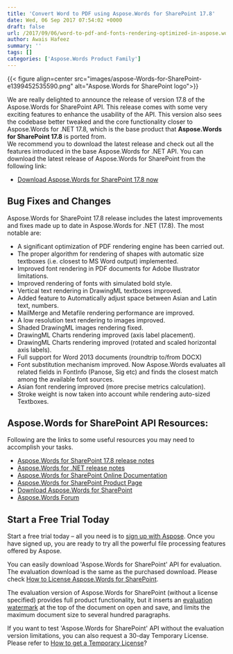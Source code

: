 ```yaml
---
title: 'Convert Word to PDF using Aspose.Words for SharePoint 17.8'
date: Wed, 06 Sep 2017 07:54:02 +0000
draft: false
url: /2017/09/06/word-to-pdf-and-fonts-rendering-optimized-in-aspose.words-for-sharepoint-17.8/
author: Awais Hafeez
summary: ''
tags: []
categories: ['Aspose.Words Product Family']
---
```




{{< figure align=center src="images/aspose-Words-for-SharePoint-e1399452535590.png" alt="Aspose.Words for SharePoint logo">}}


We are really delighted to announce the release of version 17.8 of the Aspose.Words for SharePoint API. This release comes with some very exciting features to enhance the usability of the API. This version also sees the codebase better tweaked and the core functionality closer to Aspose.Words for .NET 17.8, which is the base product that **Aspose.Words for SharePoint 17.8** is ported from.  
We recommend you to download the latest release and check out all the features introduced in the base Aspose.Words for .NET API. You can download the latest release of Aspose.Words for SharePoint from the following link:

*   [Download Aspose.Words for SharePoint 17.8 now][1]

## Bug Fixes and Changes

Aspose.Words for SharePoint 17.8 release includes the latest improvements and fixes made up to date in Aspose.Words for .NET (17.8). The most notable are:

*   A significant optimization of PDF rendering engine has been carried out.
*   The proper algorithm for rendering of shapes with automatic size textboxes (i.e. closest to MS Word output) implemented.
*   Improved font rendering in PDF documents for Adobe Illustrator limitations.
*   Improved rendering of fonts with simulated bold style.
*   Vertical text rendering in DrawingML textboxes improved.
*   Added feature to Automatically adjust space between Asian and Latin text, numbers.
*   MailMerge and Metafile rendering performance are improved.
*   A low resolution text rendering to images improved.
*   Shaded DrawingML images rendering fixed.
*   DrawingML Charts rendering improved (axis label placement).
*   DrawingML Charts rendering improved (rotated and scaled horizontal axis labels).
*   Full support for Word 2013 documents (roundtrip to/from DOCX)
*   Font substitution mechanism improved. Now Aspose.Words evaluates all related fields in FontInfo (Panose, Sig etc) and finds the closest match among the available font sources.
*   Asian font rendering improved (more precise metrics calculation).
*   Stroke weight is now taken into account while rendering auto-sized Textboxes.

## Aspose.Words for SharePoint API Resources:

Following are the links to some useful resources you may need to accomplish your tasks.

*   [Aspose.Words for SharePoint 17.8 release notes][2]
*   [Aspose.Words for .NET release notes][3]
*   [Aspose.Words for SharePoint Online Documentation][4] 
*   [Aspose.Words for SharePoint Product Page][5]
*   [Download Aspose.Words for SharePoint][6]
*   [Aspose.Words Forum][7]

## Start a Free Trial Today

Start a free trial today – all you need is to [sign up with Aspose][8]. Once you have signed up, you are ready to try all the powerful file processing features offered by Aspose.

You can easily download 'Aspose.Words for SharePoint' API for evaluation. The evaluation download is the same as the purchased download. Please check [How to License Aspose.Words for SharePoint][9].

The evaluation version of Aspose.Words for SharePoint (without a license specified) provides full product functionality, but it inserts an [evaluation watermark][10] at the top of the document on open and save, and limits the maximum document size to several hundred paragraphs.

If you want to test 'Aspose.Words for SharePoint' API without the evaluation version limitations, you can also request a 30-day Temporary License. Please refer to [How to get a Temporary License][11]?




[1]: https://downloads.aspose.com/words/sharepoint/new-releases/aspose.words-for-sharepoint-17.8/
[2]: https://docs.aspose.com/display/wordssharepoint/Aspose.Words+for+SharePoint+17.8+Release+Notes
[3]: https://docs.aspose.com/display/wordsnet/Aspose.Words+for+.NET
[4]: https://docs.aspose.com/display/wordssharepoint
[5]: https://www.aspose.com/products/words/sharepoint
[6]: https://downloads.aspose.com/words/sharepoint
[7]: https://forum.aspose.com/c/words
[8]: https://www.aspose.com/
[9]: https://docs.aspose.com/display/wordssharepoint/License+Aspose.Words+for+SharePoint
[10]: https://docs.aspose.com/display/wordssharepoint/Evaluate+Aspose.Words+for+SharePoint
[11]: https://purchase.aspose.com/temporary-license




